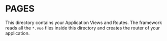# PAGES

This directory contains your Application Views and Routes.
The framework reads all the `*.vue` files inside this directory and creates the router of your application.


